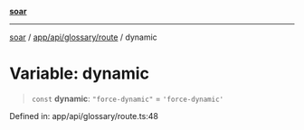 [**soar**](../../../../../README.md)

***

[soar](../../../../../modules.md) / [app/api/glossary/route](../README.md) / dynamic

# Variable: dynamic

> `const` **dynamic**: `"force-dynamic"` = `'force-dynamic'`

Defined in: app/api/glossary/route.ts:48
